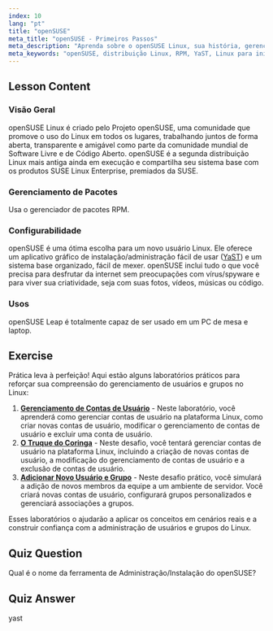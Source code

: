 ```yaml
---
index: 10
lang: "pt"
title: "openSUSE"
meta_title: "openSUSE - Primeiros Passos"
meta_description: "Aprenda sobre o openSUSE Linux, sua história, gerenciamento de pacotes (RPM) e configurabilidade com YaST. Descubra por que o openSUSE é ótimo para iniciantes."
meta_keywords: "openSUSE, distribuição Linux, RPM, YaST, Linux para iniciantes, tutorial openSUSE, guia Linux"
---
```


## Lesson Content

### Visão Geral

openSUSE Linux é criado pelo Projeto openSUSE, uma comunidade que promove o uso do Linux em todos os lugares, trabalhando juntos de forma aberta, transparente e amigável como parte da comunidade mundial de Software Livre e de Código Aberto. openSUSE é a segunda distribuição Linux mais antiga ainda em execução e compartilha seu sistema base com os produtos SUSE Linux Enterprise, premiados da SUSE.

### Gerenciamento de Pacotes

Usa o gerenciador de pacotes RPM.

### Configurabilidade

openSUSE é uma ótima escolha para um novo usuário Linux. Ele oferece um aplicativo gráfico de instalação/administração fácil de usar ([YaST](http://yast.github.io/)) e um sistema base organizado, fácil de mexer. openSUSE inclui tudo o que você precisa para desfrutar da internet sem preocupações com vírus/spyware e para viver sua criatividade, seja com suas fotos, vídeos, músicas ou código.

### Usos

openSUSE Leap é totalmente capaz de ser usado em um PC de mesa e laptop.

## Exercise

Prática leva à perfeição! Aqui estão alguns laboratórios práticos para reforçar sua compreensão do gerenciamento de usuários e grupos no Linux:

1. **[Gerenciamento de Contas de Usuário](https://labex.io/pt/labs/linux-user-account-management-49)** - Neste laboratório, você aprenderá como gerenciar contas de usuário na plataforma Linux, como criar novas contas de usuário, modificar o gerenciamento de contas de usuário e excluir uma conta de usuário.
2. **[O Truque do Coringa](https://labex.io/pt/labs/linux-the-joker-s-trick-270247)** - Neste desafio, você tentará gerenciar contas de usuário na plataforma Linux, incluindo a criação de novas contas de usuário, a modificação do gerenciamento de contas de usuário e a exclusão de contas de usuário.
3. **[Adicionar Novo Usuário e Grupo](https://labex.io/pt/labs/linux-add-new-user-and-group-17987)** - Neste desafio prático, você simulará a adição de novos membros da equipe a um ambiente de servidor. Você criará novas contas de usuário, configurará grupos personalizados e gerenciará associações a grupos.

Esses laboratórios o ajudarão a aplicar os conceitos em cenários reais e a construir confiança com a administração de usuários e grupos do Linux.

## Quiz Question

Qual é o nome da ferramenta de Administração/Instalação do openSUSE?

## Quiz Answer

yast